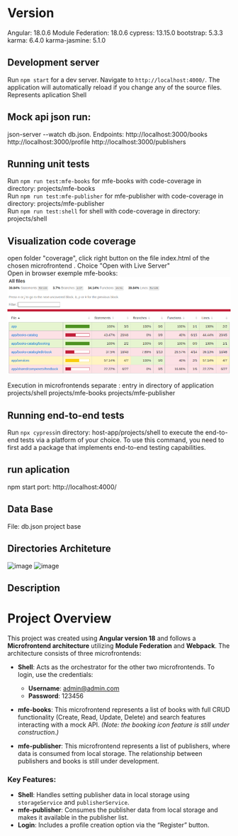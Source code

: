 # Version

Angular: 18.0.6
Module Federation: 18.0.6
cypress: 13.15.0
bootstrap: 5.3.3
karma: 6.4.0
karma-jasmine: 5.1.0

## Development server

Run `npm start` for a dev server. Navigate to `http://localhost:4000/`. The application will automatically reload if you change any of the source files. Represents aplication Shell
## Mock api json run:
json-server --watch db.json.
Endpoints:
http://localhost:3000/books
http://localhost:3000/profile
http://localhost:3000/publishers

## Running unit tests

Run `npm run test:mfe-books` for mfe-books with code-coverage  in directory: projects/mfe-books\
Run `npm run test:mfe-publisher` for mfe-publisher with code-coverage  in directory: projects/mfe-publisher\
Run `npm run test:shell` for shell with code-coverage  in directory: projects/shell

## Visualization code coverage

open folder "coverage", click right button on the file index.html of the chosen microfrontend . Choice "Open with Live Server"\
Open in browser exemple mfe-books:
![alt text](image-1.png)

Execution in microfrontends separate : entry in directory of application
projects/shell
projects/mfe-books
projects/mfe-publisher


## Running end-to-end tests

Run `npx cypress`in directory: host-app/projects/shell to execute the end-to-end tests via a platform of your choice. To use this command, you need to first add a package that implements end-to-end testing capabilities.


## run aplication
npm start
port: http://localhost:4000/

## Data Base
File: db.json project base 

## Directories Architeture
![image](https://github.com/user-attachments/assets/5725c8e6-2253-40a5-b383-774949acc92e)
![image](https://github.com/user-attachments/assets/688d6284-e643-4505-b3bd-54c2aaa94391)

## Description
# Project Overview

This project was created using **Angular version 18** and follows a **Microfrontend architecture** utilizing **Module Federation** and **Webpack**. The architecture consists of three microfrontends:

- **Shell**: Acts as the orchestrator for the other two microfrontends. To login, use the credentials:
  - **Username**: admin@admin.com
  - **Password**: 123456

- **mfe-books**: This microfrontend represents a list of books with full CRUD functionality (Create, Read, Update, Delete) and search features interacting with a mock API. *(Note: the booking icon feature is still under construction.)*

- **mfe-publisher**: This microfrontend represents a list of publishers, where data is consumed from local storage. The relationship between publishers and books is still under development.

### Key Features:
- **Shell**: Handles setting publisher data in local storage using `storageService` and `publisherService`.
- **mfe-publisher**: Consumes the publisher data from local storage and makes it available in the publisher list.
- **Login**: Includes a profile creation option via the “Register” button.


